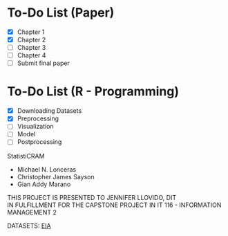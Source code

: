 # To-Do List (Paper)

- [x] Chapter 1
- [x] Chapter 2
- [ ] Chapter 3
- [ ] Chapter 4
- [ ] Submit final paper

# To-Do List (R - Programming)
- [x] Downloading Datasets
- [x] Preprocessing
- [ ] Visualization
- [ ] Model
- [ ] Postprocessing

StatistiCRAM
- Michael N. Lonceras
- Christopher James Sayson
- Gian Addy Marano

THIS PROJECT IS PRESENTED TO JENNIFER LLOVIDO, DIT <br>
IN FULFILLMENT FOR THE CAPSTONE PROJECT IN IT 116 - INFORMATION MANAGEMENT 2


DATASETS:
  <a href="https://www.eia.gov/international/data/world">EIA</a>
